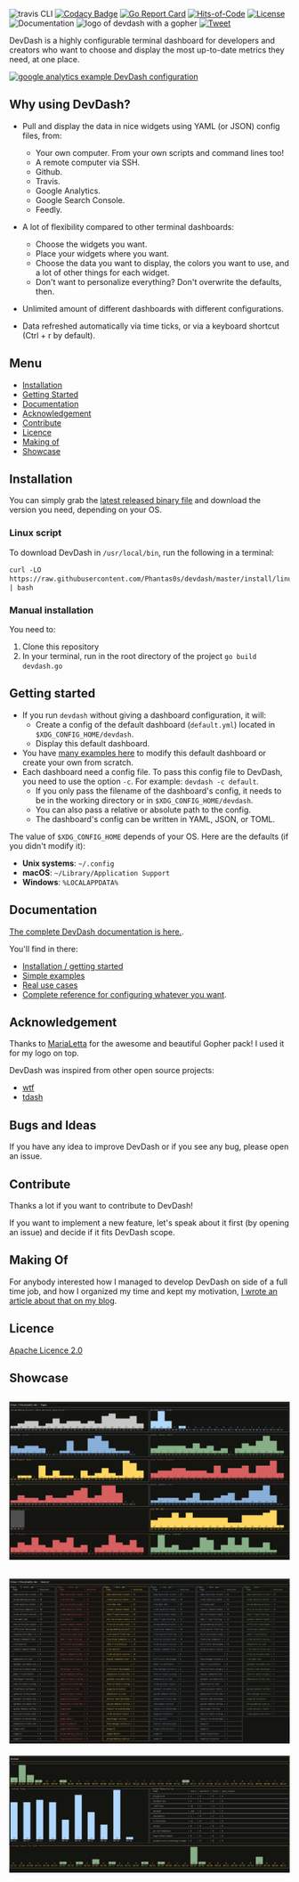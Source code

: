 ![travis CLI](https://travis-ci.org/Phantas0s/devdash.svg?branch=master&style=for-the-badge) [![Codacy Badge](https://api.codacy.com/project/badge/Grade/ec1e19b08f3b40d19f3acaf93e3e186b)](https://www.codacy.com/app/Phantas0s/devdash?utm_source=github.com&amp;utm_medium=referral&amp;utm_content=Phantas0s/devdash&amp;utm_campaign=Badge_Grade)  [![Go Report Card](https://goreportcard.com/badge/github.com/Phantas0s/devdash)](https://goreportcard.com/report/github.com/Phantas0s/devdash) [![Hits-of-Code](https://hitsofcode.com/github/phantas0s/devdash)](https://hitsofcode.com/view/github/phantas0s/devdash) [![License](https://img.shields.io/badge/License-Apache%202.0-blue.svg)](https://opensource.org/licenses/Apache-2.0) ![Documentation](https://img.shields.io/website?url=https%3A%2F%2Fthedevdash.com&label=documentation)
![logo of devdash with a gopher](./doc/img/logo.jpg) 
[![Tweet](https://img.shields.io/twitter/url/http/shields.io.svg?style=social)](https://twitter.com/intent/tweet?text=DevDash%20-%20Highly%20Configurable%20Terminal%20Dashboard%20For%20Developers:&url=https%3A%2F%2Fgithub.com%2Fphantas0s%2Fdevdash&hashtags=developers,dashboard,terminal,CLI,golang)

DevDash is a highly configurable terminal dashboard for developers and creators who want to choose and display the most up-to-date metrics they need, at one place.

[![google analytics example DevDash configuration](./example/img/mix-1.png)](https://raw.githubusercontent.com/Phantas0s/devdash/master/example/img/mix-1.png)

## Why using DevDash?

* Pull and display the data in nice widgets using YAML (or JSON) config files, from: 
    * Your own computer. From your own scripts and command lines too!
    * A remote computer via SSH.
    * Github.
    * Travis.
    * Google Analytics.
    * Google Search Console.
    * Feedly.

* A lot of flexibility compared to other terminal dashboards:
  * Choose the widgets you want.
  * Place your widgets where you want.
  * Choose the data you want to display, the colors you want to use, and a lot of other things for each widget.
  * Don't want to personalize everything? Don't overwrite the defaults, then.
* Unlimited amount of different dashboards with different configurations.
* Data refreshed automatically via time ticks, or via a keyboard shortcut (Ctrl + r by default).

## Menu

* [Installation](#installation)
* [Getting Started](#getting-started)
* [Documentation](#documentation)
* [Acknowledgement](#acknowledgement)
* [Contribute](#contribute)
* [Licence](#licence)
* [Making of](#Making-of)
* [Showcase](#showcase)

## Installation

You can simply grab the [latest released binary file](https://github.com/Phantas0s/devdash/releases/latest) and download the version you need, depending on your OS.

### Linux script

To download DevDash in `/usr/local/bin`, run the following in a terminal:

```shell
curl -LO https://raw.githubusercontent.com/Phantas0s/devdash/master/install/linux.sh | bash
```

### Manual installation

You need to: 
1. Clone this repository 
2. In your terminal, run in the root directory of the project `go build devdash.go`

## Getting started

* If you run `devdash` without giving a dashboard configuration, it will:
    * Create a config of the default dashboard (`default.yml`) located in `$XDG_CONFIG_HOME/devdash`.
    * Display this default dashboard.
* You have [many examples here](https://thedevdash.com/getting-started/examples/) to modify this default dashboard or create your own from scratch.
* Each dashboard need a config file. To pass this config file to DevDash, you need to use the option `-c`. For example: `devdash -c default`.
    * If you only pass the filename of the dashboard's config, it needs to be in the working directory or in `$XDG_CONFIG_HOME/devdash`.
    * You can also pass a relative or absolute path to the config.
    * The dashboard's config can be written in YAML, JSON, or TOML.

The value of `$XDG_CONFIG_HOME` depends of your OS. Here are the defaults (if you didn't modify it):

* **Unix systems**: `~/.config`
* **macOS**: `~/Library/Application Support`
* **Windows**: `%LOCALAPPDATA%`

## Documentation

[The complete DevDash documentation is here.](https://thedevdash.com).

You'll find in there:

* [Installation / getting started](https://thedevdash.com/getting-started/installation/)
* [Simple examples](https://thedevdash.com/getting-started/examples/)
* [Real use cases](https://thedevdash.com/getting-started/use-cases/devdash/)
* [Complete reference for configuring whatever you want](https://thedevdash.com/reference/).

## Acknowledgement

Thanks to [MariaLetta](https://github.com/MariaLetta/free-gophers-pack) for the awesome and beautiful Gopher pack! I used it for my logo on top.

DevDash was inspired from other open source projects:

* [wtf](https://github.com/wtfutil/wtf)
* [tdash](https://github.com/jessfraz/tdash)

## Bugs and Ideas

If you have any idea to improve DevDash or if you see any bug, please open an issue.

## Contribute

Thanks a lot if you want to contribute to DevDash!

If you want to implement a new feature, let's speak about it first (by opening an issue) and decide if it fits DevDash scope.

## Making Of

For anybody interested how I managed to develop DevDash on side of a full time job, and how I organized my time and kept my motivation, [I wrote an article about that on my blog](https://thevaluable.dev/programming-side-project-example-devdash/).

## Licence

[Apache Licence 2.0](https://choosealicense.com/licenses/apache-2.0/)

## Showcase

![google analytics example DevDash configuration](./example/img/thevaluabledev-2.png)
-------
![google analytics example DevDash configuration](./example/img/thevaluabledev-3.png)
-------
![github example DevDash configuration](./example/img/devdash-1.png)
